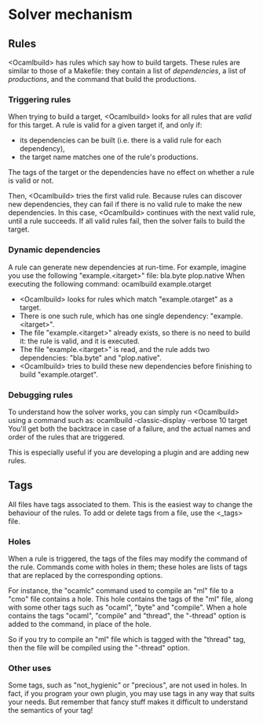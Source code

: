 # Solver mechanism
## Rules
<Ocamlbuild\> has rules which say how to build targets. These rules are
similar to those of a Makefile: they contain a list of *dependencies*, a
list of *productions*, and the command that build the productions.

### Triggering rules
When trying to build a target, <Ocamlbuild\> looks for all rules that are
*valid* for this target. A rule is valid for a given target if, and only
if:

- its dependencies can be built \(i.e. there is a valid rule for each
 dependency\),
- the target name matches one of the rule's productions.

The tags of the target or the dependencies have no effect on whether a
rule is valid or not.

Then, <Ocamlbuild\> tries the first valid rule. Because rules can
discover new dependencies, they can fail if there is no valid rule to
make the new dependencies. In this case, <Ocamlbuild\> continues with the
next valid rule, until a rule succeeds. If all valid rules fail, then
the solver fails to build the target.

### Dynamic dependencies
A rule can generate new dependencies at run-time. For example, imagine
you use the following "example.<itarget\>" file: bla.byte plop.native
When executing the following command: ocamlbuild example.otarget

- <Ocamlbuild\> looks for rules which match "example.otarget" as a
 target.
- There is one such rule, which has one single dependency:
 "example.<itarget\>".
- The file "example.<itarget\>" already exists, so there is no need to
 build it: the rule is valid, and it is executed.
- The file "example.<itarget\>" is read, and the rule adds two
 dependencies: "bla.byte" and "plop.native".
- <Ocamlbuild\> tries to build these new dependencies before finishing
 to build "example.otarget".

### Debugging rules
To understand how the solver works, you can simply run <Ocamlbuild\>
using a command such as: ocamlbuild -classic-display -verbose 10 target
You'll get both the backtrace in case of a failure, and the actual names
and order of the rules that are triggered.

This is especially useful if you are developing a plugin and are adding
new rules.

## Tags
All files have tags associated to them. This is the easiest way to
change the behaviour of the rules. To add or delete tags from a file,
use the \<_tags\> file.

### Holes
When a rule is triggered, the tags of the files may modify the command
of the rule. Commands come with holes in them; these holes are lists of
tags that are replaced by the corresponding options.

For instance, the "ocamlc" command used to compile an "ml" file to a
"cmo" file contains a hole. This hole contains the tags of the "ml"
file, along with some other tags such as "ocaml", "byte" and "compile".
When a hole contains the tags "ocaml", "compile" and "thread", the
"-thread" option is added to the command, in place of the hole.

So if you try to compile an "ml" file which is tagged with the "thread"
tag, then the file will be compiled using the "-thread" option.

### Other uses
Some tags, such as "not_hygienic" or "precious", are not used in holes.
In fact, if you program your own plugin, you may use tags in any way
that suits your needs. But remember that fancy stuff makes it difficult
to understand the semantics of your tag!

